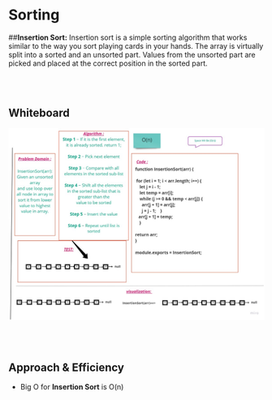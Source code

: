 # **Sorting**
##**Insertion Sort:**
Insertion sort is a simple sorting algorithm that works similar to the way you sort playing cards in your hands. The array is virtually split into a sorted and an unsorted part. Values from the unsorted part are picked and placed at the correct position in the sorted part.

</br></br>

## **Whiteboard**
![](./asset/Insertaion.jpg)



</br></br>

## **Approach & Efficiency**

- Big O for **Insertion Sort** is O(n)

</br></br>


